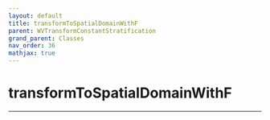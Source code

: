 ```yaml
---
layout: default
title: transformToSpatialDomainWithF
parent: WVTransformConstantStratification
grand_parent: Classes
nav_order: 36
mathjax: true
---
```


#  transformToSpatialDomainWithF




---

